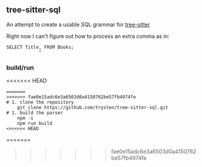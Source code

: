## tree-sitter-sql ##

An attempt to create a usable SQL grammar for [tree-sitter](https://github.com/tree-sitter/tree-sitter)

Right now I can't figure out how to process an extra comma as in:

    SELECT Title, FROM Books;
                ^

### build/run ###
<<<<<<< HEAD
```
=======
>>>>>>> fae0e15adc6e3a6503d0a4150762be57fb4974fe
# 1. clone the repository
    git clone https://github.com/trysten/tree-sitter-sql.git
# 1. build the parser
    npm -i 
    npm run build
<<<<<<< HEAD
```
=======
>>>>>>> fae0e15adc6e3a6503d0a4150762be57fb4974fe
